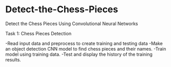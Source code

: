 # Detect-the-Chess-Pieces
Detect the Chess Pieces Using Convolutional Neural Networks

Task 1: Chess Pieces Detection

-Read input data and preprocess to create training and testing data
-Make an object detection CNN model to find chess pieces and their names.
-Train model using training data.
-Test and display the history of the training results.
